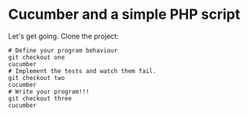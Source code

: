Cucumber and a simple PHP script
================================

Let's get going. Clone the project:

    # Define your program behaviour
    git checkout one
    cucumber
    # Implement the tests and watch them fail.
    git checkout two
    cucumber
    # Write your program!!!
    git checkout three
    cucumber
